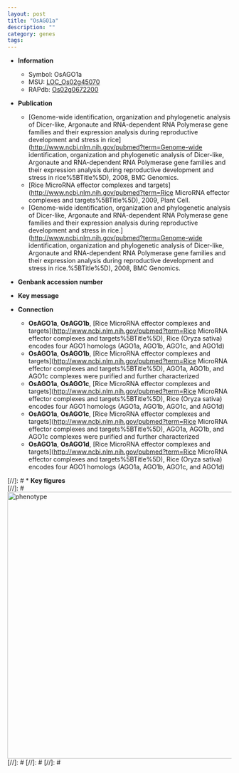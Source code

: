 ```yaml
---
layout: post
title: "OsAGO1a"
description: ""
category: genes
tags: 
---
```


* **Information**  
    + Symbol: OsAGO1a  
    + MSU: [LOC_Os02g45070](http://rice.plantbiology.msu.edu/cgi-bin/ORF_infopage.cgi?orf=LOC_Os02g45070)  
    + RAPdb: [Os02g0672200](http://rapdb.dna.affrc.go.jp/viewer/gbrowse_details/irgsp1?name=Os02g0672200)  

* **Publication**  
    + [Genome-wide identification, organization and phylogenetic analysis of Dicer-like, Argonaute and RNA-dependent RNA Polymerase gene families and their expression analysis during reproductive development and stress in rice](http://www.ncbi.nlm.nih.gov/pubmed?term=Genome-wide identification, organization and phylogenetic analysis of Dicer-like, Argonaute and RNA-dependent RNA Polymerase gene families and their expression analysis during reproductive development and stress in rice%5BTitle%5D), 2008, BMC Genomics.
    + [Rice MicroRNA effector complexes and targets](http://www.ncbi.nlm.nih.gov/pubmed?term=Rice MicroRNA effector complexes and targets%5BTitle%5D), 2009, Plant Cell.
    + [Genome-wide identification, organization and phylogenetic analysis of Dicer-like, Argonaute and RNA-dependent RNA Polymerase gene families and their expression analysis during reproductive development and stress in rice.](http://www.ncbi.nlm.nih.gov/pubmed?term=Genome-wide identification, organization and phylogenetic analysis of Dicer-like, Argonaute and RNA-dependent RNA Polymerase gene families and their expression analysis during reproductive development and stress in rice.%5BTitle%5D), 2008, BMC Genomics.

* **Genbank accession number**  

* **Key message**  

* **Connection**  
    + __OsAGO1a__, __OsAGO1b__, [Rice MicroRNA effector complexes and targets](http://www.ncbi.nlm.nih.gov/pubmed?term=Rice MicroRNA effector complexes and targets%5BTitle%5D), Rice (Oryza sativa) encodes four AGO1 homologs (AGO1a, AGO1b, AGO1c, and AGO1d)
    + __OsAGO1a__, __OsAGO1b__, [Rice MicroRNA effector complexes and targets](http://www.ncbi.nlm.nih.gov/pubmed?term=Rice MicroRNA effector complexes and targets%5BTitle%5D), AGO1a, AGO1b, and AGO1c complexes were purified and further characterized
    + __OsAGO1a__, __OsAGO1c__, [Rice MicroRNA effector complexes and targets](http://www.ncbi.nlm.nih.gov/pubmed?term=Rice MicroRNA effector complexes and targets%5BTitle%5D), Rice (Oryza sativa) encodes four AGO1 homologs (AGO1a, AGO1b, AGO1c, and AGO1d)
    + __OsAGO1a__, __OsAGO1c__, [Rice MicroRNA effector complexes and targets](http://www.ncbi.nlm.nih.gov/pubmed?term=Rice MicroRNA effector complexes and targets%5BTitle%5D), AGO1a, AGO1b, and AGO1c complexes were purified and further characterized
    + __OsAGO1a__, __OsAGO1d__, [Rice MicroRNA effector complexes and targets](http://www.ncbi.nlm.nih.gov/pubmed?term=Rice MicroRNA effector complexes and targets%5BTitle%5D), Rice (Oryza sativa) encodes four AGO1 homologs (AGO1a, AGO1b, AGO1c, and AGO1d)

[//]: # * **Key figures**  
[//]: # <img src="http://funRiceGenes.github.io/images/OsAGO1a.pheno.png" alt="phenotype"  style="width: 600px;"/>
[//]: # 
[//]: # 
[//]: # 
